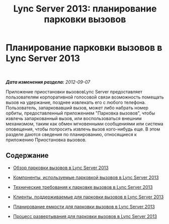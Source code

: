 ﻿---
title: 'Lync Server 2013: планирование парковки вызовов'
TOCTitle: Планирование парковки вызовов
ms:assetid: e463c4ba-b7e4-42e5-98f0-0c8b842206dd
ms:mtpsurl: https://technet.microsoft.com/ru-ru/library/Gg399010(v=OCS.15)
ms:contentKeyID: 49311465
ms.date: 05/19/2016
mtps_version: v=OCS.15
ms.translationtype: HT
---

# Планирование парковки вызовов в Lync Server 2013

 

_**Дата изменения раздела:** 2012-09-07_

Приложение приостановки вызововLync Server предоставляет пользователям корпоративной голосовой связи возможность помещать вызов на удержание, позднее извлекать его с любого телефона. Пользователь, запарковавший вызов, может либо набрать номер орбиты, предоставленный приложением "Парковка вызовов", чтобы извлечь запаркованный вызов, или воспользоваться внешним механизмом, таким как обмен мгновенными сообщениями или система оповещения, чтобы попросить извлечь вызов кого-нибудь еще. В этом разделе даются сведения по планированию, относящиеся к приложению Приостановка вызовов.

## Содержание

  - [Обзор парковки вызовов в Lync Server 2013](lync-server-2013-overview-of-call-park.md)

  - [Компоненты, используемые парковкой вызовов в Lync Server 2013](lync-server-2013-components-used-by-call-park.md)

  - [Технические требования к парковке вызовов в Lync Server 2013](lync-server-2013-technical-requirements-for-call-park.md)

  - [Клиенты, поддерживаемые для парковки вызовов в Lync Server 2013](lync-server-2013-clients-supported-for-call-park.md)

  - [Планирование емкости для парковки вызовов в Lync Server 2013](lync-server-2013-capacity-planning-for-call-park.md)

  - [Процесс развертывания для парковки вызовов в Lync Server 2013](lync-server-2013-deployment-process-for-call-park.md)

